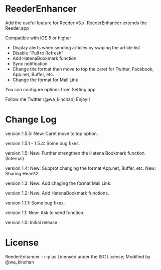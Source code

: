 # ReederEnhancer
Add the useful feature for Reeder v3.x.
ReederEnhancer extends the Reeder.app

Compatible with iOS 5 or higher

* Display alerts when sending articles by swiping the article list
* Disable "Pull to Refresh"
* Add HatenaBookmark function
* Sync notification
* Change the format then move to top the caret for Twitter, Facebook, App.net, Buffer, etc.
* Change the format for Mail Link

You can configure options from Setting.app

Follow me Twitter (@wa_kinchan)
Enjoy!!

# Change Log
version 1.5.5:
New: Caret move to top option.

version 1.5.1 - 1.5.4:
Some bug fixes.

version 1.5:
New: Further strengthen the Hatena Bookmark function (Internal)

version 1.4:
New: Supprot changing the format App.net, Buffer, etc.
New: Sharing Heart♡

version 1.3:
New: Add chaging the format Mail Link.

version 1.2:
New: Add HatenaBookmark functions.

version 1.1.1:
Some bug fixes.

version 1.1:
New: Ask to send function.

version 1.0:
Initial release

# License
ReederEnhancer - r-plus Licensed under the ISC License; Modified by @wa_kinchan

